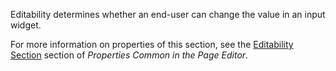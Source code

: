 Editability determines whether an end-user can change the value in an input widget.

For more information on properties of this section, see the [Editability Section](/refguide/common-widget-properties/#editability) section of *Properties Common in the Page Editor*. 
